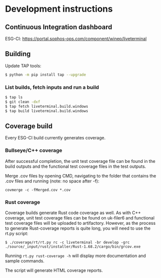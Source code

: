 # Development instructions

## Continuous Integration dashboard

ESG-CI: <https://portal.sophos-ops.com/component/winep/liveterminal>

## Building

Update TAP tools:

```sh
$ python -m pip install tap --upgrade
```

### List builds, fetch inputs and run a build

```sh
$ tap ls
$ git clean -dxf
$ tap fetch liveterminal.build.windows
$ tap build liveterminal.build.windows
```

## Coverage build

Every ESG-CI build currently generates coverage.

### Bullseye/C++ coverage

After successful completion, the unit test coverage file can be found in the build outputs and the functional test coverage files in the test outputs.

Merge .cov files by opening CMD, navigating to the folder that contains the .cov files and running (note: no space after -f):

    covmerge -c -fMerged.cov *.cov

### Rust coverage
Coverage builds generate Rust code coverage as well. As with C++ coverage, unit test coverage files can be found on uk-filer6 and
functional test coverage files will be uploaded to artifactory. However, as the process to generate Rust-coverage reports is quite long, 
you will need to use the rt.py script:

    $ ./coverage/rt/rt.py rc -c liveterminal -br develop -grc ./source/_input/rust/installer/Rust-1.68.2/cargo/bin/grcov.exe

Running ```rt.py rust-coverage -h``` will display more documentation and sample commands.

The script will generate HTML coverage reports.
